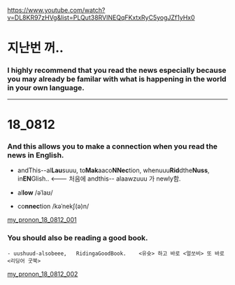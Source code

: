<https://www.youtube.com/watch?v=DL8KR97zHVg&list=PLQut38RVINEQqFKxtxRyC5yogJZf1yHx0>

 
 # 지난번 꺼..
 
 ### I highly recommend that you read the news especially because you may already be familar with what is happening in the world in your own language.

 
 ------------------------------------------------------------------------------------------------------
 
 # 18_0812
 
 ### And this allows you to make a connection when you read the news in English.
   - andThis--al**Lau**suuu,  to**Mak**aaco**NNec**tion,  whenuuu**Rid**dthe**Nuss**, in**EN**Glish..   <--- 처음에 andthis-- alaawzuuu 가 newly함.
   
   - al**low**  /əˈlaʊ/  
   - co**nnec**tion  /kəˈnekʃ(ə)n/
 
 [my_pronon_18_0812_001](https://youtu.be/XtM1rk8APR0?list=PLKXddkE_aFmvLcwSSyOaPybRdKz74nb0p)
 
 
 ### You should also be reading a good book.
    - uushuud-alsobeee,   RidingaGoodBook.    <유슛> 하고 바로 <얼쏘비> 또 바로 <리딩어 굿북>    
    
 [my_pronon_18_0812_002](https://youtu.be/ELkZhhGb21E?list=PLKXddkE_aFmvLcwSSyOaPybRdKz74nb0p)
 
 
 
 
 
 
